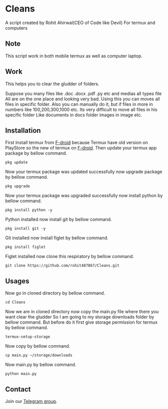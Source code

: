 # Cleans
A script created by Rohit Ahirwal(CEO of Code like Devil)
For termux and computers
## Note
This script work in both mobile termux as well as computer laptop.

## Work
This helps you to clear the gludder of folders.

Suppose you many files like .doc .docx .pdf .py etc and medias all types file 
All are on the one place and looking very bad.
Using this you can moves all files in specific folder.
Also you can manually do it, but if files in more in numbers like 100,200,300,1000 etc.
Its very difficult to move all files in his specific folder
Like documents in docs folder images in image etc.
## Installation
First Install termux from [F-droid](https://f-droid.org/en/packages/com.termux/) because
Termux have old version on PlayStore so the new
of termux on [F-droid](https://f-droid.org/en/packages/com.termux/).
Then update your termux app package by bellow command.
```
pkg update
```
Now your termux package was updated successfully now upgrade package by
bellow command.
```
pkg upgrade
```
Now your termux package was upgraded successfully now install python by
bellow command.
```
pkg install python -y
```
Python installed now install git by bellow command.
```
pkg install git -y
```
Git installed now install figlet by bellow command.
```
pkg install figlet
```
Figlet installed now clone this respiratory by bellow command.
```
git clone https://github.com/rohit487867/Cleans.git
```
## Usages
Now go in cloned directory by bellow command.
```
cd Cleans
```
Now we are in cloned directory now copy the main.py file where there you want clear the gludder
So I am going to my storage downloads folder by bellow command.
But before do it first give storage permission for termux by bellow command.
```
termux-setup-storage
```
Now copy by bellow command.
```
cp main.py ~/storage/downloads
```
Now main.py by bellow command.
```
python main.py
```
## Contact
Join our [Telegram group]().
